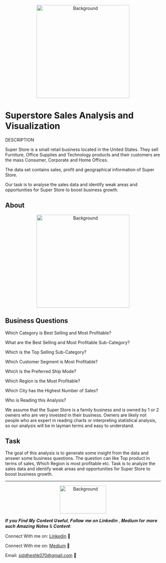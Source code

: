  <p align="center">
  <img src="https://thumbs.gfycat.com/BriskHideousAndalusianhorse-size_restricted.gif" alt="Background" height="300 width="500">

# **Superstore Sales Analysis and Visualization**

DESCRIPTION

Super Store is a small retail business located in the United States. They sell Furniture, Office Supplies and Technology products and their customers are the mass Consumer, Corporate and Home Offices.

The data set contains sales, profit and geographical information of Super Store.

Our task is to analyse the sales data and identify weak areas and opportunities for Super Store to boost business growth.

## About
<p align="center">
  <img src="https://yt3.googleusercontent.com/ytc/AGIKgqNxjEU7_vEsrzXrBVdibNsewrrIhCDrhEMHz-xe=s900-c-k-c0x00ffffff-no-rj" alt="Background" height="300 width="500">

## **Business Questions**

Which Category is Best Selling and Most Profitable?</p>
What are the Best Selling and Most Profitable Sub-Category?</p>
Which is the Top Selling Sub-Category?</p>
Which Customer Segment is Most Profitable?</p>
Which is the Preferred Ship Mode?</p>
Which Region is the Most Profitable?</p>
Which City has the Highest Number of Sales?</p>
Who is Reading this Analysis?</p>

We assume that the Super Store is a family business and is owned by 1 or 2 owners who are very invested in their business.
Owners are likely not people who are expert in reading charts or interpreting statistical analysis, so our analysis will be in layman terms and easy to understand.</p>

## Task
The goal of this analysis is to generate some insight from the data and answer some business questions. The question can like Top product in terms of sales, Which Region is most profitable etc. Task is to analyze the sales data and identify weak areas and opportunities for Super Store to boost business growth.



----------------------------------------------------------------------------------------------------------------------------------------------------------------------

 <p align="center">
  <img src="https://i.pinimg.com/originals/04/3a/fa/043afa3ad106b8ca83ea44b21036d2f9.gif" alt="Background" height="90" width="150">


𝑰𝒇 𝒚𝒐𝒖 𝑭𝒊𝒏𝒅 𝑴𝒚 𝑪𝒐𝒏𝒕𝒆𝒏𝒕 𝑼𝒔𝒆𝒇𝒖𝒍, 𝑭𝒐𝒍𝒍𝒐𝒘 𝒎𝒆 𝒐𝒏 𝑳𝒊𝒏𝒌𝒆𝒅𝒊𝒏 , 𝑴𝒆𝒅𝒊𝒖𝒎 𝒇𝒐𝒓 𝒎𝒐𝒓𝒆 𝒔𝒖𝒄𝒉 𝑨𝒎𝒂𝒛𝒊𝒏𝒈 𝑵𝒐𝒕𝒆𝒔 & 𝑪𝒐𝒏𝒕𝒆𝒏𝒕:

Connect With me on: [Linkedin](https://www.linkedin.com/in/siddhesh-kumbhar-517627b4/) 📌

Connect With me on: [Medium](https://medium.com/@siddheshk070) 📌

Email: siddheshk070@gmail.com 📌
